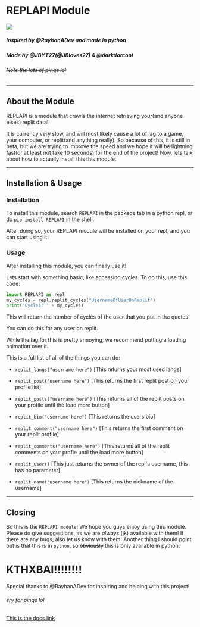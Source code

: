 # REPLAPI Module

<img style="float: center;" src="![image](https://user-images.githubusercontent.com/66882633/112292240-43167f00-8c67-11eb-90c8-a302574f477a.png)"></img>

            
##### Inspired by @RayhanADev and made in python
##### Made by @JBYT27(@JBloves27) & @darkdarcool
###### ~~Note the lots of pings lol~~

--- 

## About the Module

REPLAPI is a module that crawls the internet retrieving your(and anyone elses) replit data! 

It is currently very slow, and will most likely cause a lot of lag to a game, your computer, or replit(and anything really). So because of this, it is still in beta, but we are trying to improve the speed and we hope it will be lightning fast(or at least not take 10 seconds) for the end of the project! Now, lets talk about how to actually install this this module.

---

## Installation & Usage

### Installation
To install this module, search `REPLAPI` in the package tab in a python repl, or do `pip install REPLAPI` in the shell. 

After doing so, your REPLAPI module will be installed on your repl, and you can start using it!

### Usage

After installing this module, you can finally use it!

Lets start with something basic, like accessing cycles. To do this, use this code:

``` python
import REPLAPI as repl
my_cycles = repl.replit_cycles("UsernameOfUserOnReplit")
print("Cycles: " + my_cycles)
```

This will return the number of cycles of the user that you put in the quotes.

You can do this for any user on replit.

While the lag for this is pretty annoying, we recommend putting a loading animation over it.

This is a full list of all of the things you can do:
- `replit_langs("username here")` \[This returns your most used langs]


- `replit_post("username here")` \[This returns the first replit post on your profile list]


- `replit_posts("username here")` \[This returns all of the replit posts on your profile until the load more button]


- `replit_bio("username here")` \[This returns the users bio]

- `replit_comment("username here")` \[This returns the first comment on your replit profile]

- `replit_comments("username here")` \[This returns all of the replit comments on your profie until the load more button]

- `replit_user()` \[This just returns the owner of the repl's username, this has no parameter]

- `replit_name("username here")` \[This returns the nickname of the username]

--- 

## Closing

So this is the `REPLAPI module`! We hope you guys enjoy using this module. Please do give suggestions, as we are *always* (jk) available with them! If there are any bugs, also let us know with them! Another thing I should point out is that this is in `python`, so ~~obviously~~ this is only available in python. 

# KTHXBAI!!!!!!!!

Special thanks to @RayhanADev for inspiring and helping with this project!
###### sry for pings lol

[This is the docs link](https://ReplAPI-Docs.darkdarcool.repl.co)
